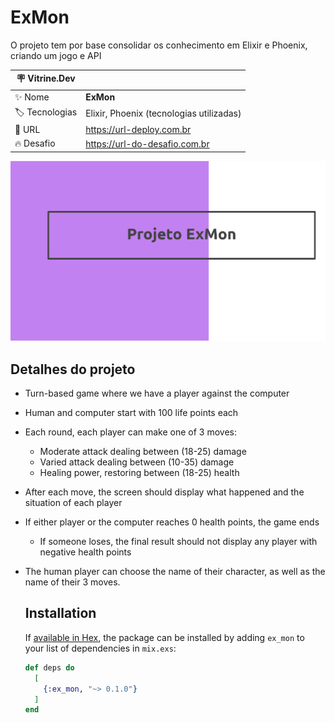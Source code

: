 # ExMon

  O projeto tem por base consolidar os conhecimento em Elixir e Phoenix, criando um jogo e API

| :placard: Vitrine.Dev |                                          |
|-----------------------|------------------------------------------|
| :sparkles: Nome       | **ExMon**                                |
| :label: Tecnologias   | Elixir, Phoenix (tecnologias utilizadas) |
| :rocket: URL          | https://url-deploy.com.br                |
| :fire: Desafio        | https://url-do-desafio.com.br            |

<!-- Inserir imagem com a #vitrinedev ao final do link -->
![](https://raw.githubusercontent.com/alexnogueirasilva/ex_mon/main/Screenshot%20from%202023-03-02%2009-05-28.png#vitrinedev)

## Detalhes do projeto

* Turn-based game where we have a player against the computer 
* Human and computer start with 100 life points each 
* Each round, each player can make one of 3 moves: 
  * Moderate attack dealing between (18-25) damage 
  * Varied attack dealing between (10-35) damage 
  * Healing power, restoring between (18-25) health 
* After each move, the screen should display what happened and the situation of each player 
* If either player or the computer reaches 0 health points, the game ends 
  * If someone loses, the final result should not display any player with negative health points 
* The human player can choose the name of their character, as well as the name of their 3 moves.


  ## Installation

  If [available in Hex](https://hex.pm/docs/publish), the package can be installed
  by adding `ex_mon` to your list of dependencies in `mix.exs`:

  ```elixir
  def deps do
    [
      {:ex_mon, "~> 0.1.0"}
    ]
  end
```
